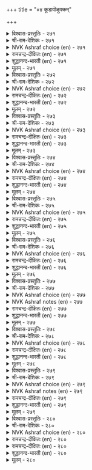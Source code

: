 +++
title = "०४ कूडावॊऴुक्कम्"

+++


<details><summary>विश्वास-प्रस्तुतिः - २७१</summary>

वञ्ज मनत्तान् पडिट्रॊऴुक्कम् पूदङ्गळ्  
ऐन्दुम् अगत्ते नगुम्।      २७१
</details>

<details><summary>श्री-राम-देशिकः - २७१</summary>

वञ्चकस्य दुराचारं तच्छरीरगतान्यपि ।  
पञ्च भूतानि दृष्टवैव मन्दमन्तर्हसन्ति हि ॥ २७१॥
</details>

<details><summary>NVK Ashraf choice (en) - २७१</summary>

०२७१
The five elements will laugh within
At a hypocrite's lying conduct.
(P.S. Sundaram)
</details>

<details><summary>रामचन्द्र-दीक्षितः (en) - २७१</summary>

271\. vañca maṉattāṉ paṭiṟṟu oḻukkam pūtaṅkaḷ  
aintum akattē nakum.

271\. A man’s five senses will laugh within at the false conduct of a deceitful mind.  
</details>

<details><summary>शुद्धानन्द-भारती (en) - २७१</summary>

1\. வஞ்ச மனத்தான் படிற்றொழுக்கம் பூதங்கள்  
ஐந்தும் அகத்தே நகும்.  
Elements five of feigned life  
Of a sly hypocrite within laugh.        271  
</details>

<details><summary>मूलम् - २७१</summary>

वञ्ज मनत्तान् पडिट्रॊऴुक्कम् पूदङ्गळ्  
ऐन्दुम् अगत्ते नगुम्।      २७१
</details>

<details><summary>विश्वास-प्रस्तुतिः - २७२</summary>

वानुयर् तोट्रम् ऎवन्सॆय्युम् तन्नॆञ्जम्  
तान्अऱि कुट्रप् पडिन्।      २७२
</details>

<details><summary>श्री-राम-देशिकः - २७२</summary>

अकार्यमिति मत्वापि कुर्वतः पुनरेव तत् ।  
आकाशेनेव महता तपोवेषेण किं फलम्? ॥ २७२॥
</details>

<details><summary>NVK Ashraf choice (en) - २७२</summary>

०२७२
What use is a sky-high pose to one 
Who knowingly does wrong?
(P.S. Sundaram)
</details>

<details><summary>रामचन्द्र-दीक्षितः (en) - २७२</summary>

272\. vāṉ uyar tōṟṟam evaṉ ceyyum-taṉ neñcam  
tāṉ aṟi kuṟṟapaṭiṉ?.

272\. Of what avail is a man’s saintly mien, if his mind is bent on evil?  
</details>

<details><summary>शुद्धानन्द-भारती (en) - २७२</summary>

2\. வானுயர் தோற்றம் எவன்செய்யும் தன்நெஞ்சம்  
தான்அறி குற்றப் படின்  
Of what avail are sky-high shows  
When guild the conscience gnaws and knows.        272  
</details>

<details><summary>मूलम् - २७२</summary>

वानुयर् तोट्रम् ऎवन्सॆय्युम् तन्नॆञ्जम्  
तान्अऱि कुट्रप् पडिन्।      २७२
</details>

<details><summary>विश्वास-प्रस्तुतिः - २७३</summary>

वलियिल् निलैमैयान् वल्लुरुवम् पॆट्रम्  
पुलियिन्दोल् पोर्त्तुमेय्न् दट्रु।      २७३
</details>

<details><summary>श्री-राम-देशिकः - २७३</summary>

मनसो निग्रहं हित्वा मुनिवेषस्य वर्तनम् ।  
वुआघ्रचर्मवृत्तो घेनुः सस्यं चरति चेत्, तथा ॥ २७३॥
</details>

<details><summary>NVK Ashraf choice (en) - २७३</summary>

०२७३
A weakling posing a giant form
Is an ox grazing in a tiger's skin. *
(P.S. Sundaram)
</details>

<details><summary>रामचन्द्र-दीक्षितः (en) - २७३</summary>

273\. vali il nilaimaiyāṉ val uruvam peṟṟam  
puliyiṉ tōl pōrttu mēyntaṟṟu.

273\. The ascetic appearance of one who has no strength of will, is like that of an ox grazing in the guise of a tiger.  
</details>

<details><summary>शुद्धानन्द-भारती (en) - २७३</summary>

3\. வலியில் நிலைமையான் வல்லுருவம் பெற்றம்  
புலியின்தோல் போர்த்துமேய்ந் தற்று.  
Vaunting sainthood while weak within  
Seems a grazer with tiger skin.        273  
</details>

<details><summary>मूलम् - २७३</summary>

वलियिल् निलैमैयान् वल्लुरुवम् पॆट्रम्  
पुलियिन्दोल् पोर्त्तुमेय्न् दट्रु।      २७३
</details>

<details><summary>विश्वास-प्रस्तुतिः - २७४</summary>

तवमऱैन्दु अल्लवै सॆय्दल् पुदल्मऱैन्दु  
वेट्टुवन् पुळ्सिमिऴ्त् तट्रु।      २७४
</details>

<details><summary>श्री-राम-देशिकः - २७४</summary>

तपोवेषनिलीनेन परदारपरिग्रहः ।  
गुल्मलीननिषादेन पक्षिग्रहणवद्भवेत् ॥ २७४॥
</details>

<details><summary>NVK Ashraf choice (en) - २७४</summary>

०२७४
A posing ascetic who sins secretly
Is like a fowler hiding in bush to trap birds. *
(K. Krishnaswamy & Vijaya Ramkumar)
</details>

<details><summary>रामचन्द्र-दीक्षितः (en) - २७४</summary>

274\. tavam maṟaintu, allavai ceytal-putalmaṟaintu  
vēṭṭuvaṉ puḷ cimiḻttaṟṟu.

274\. Committing evil under the mask of holiness is like the hunter lying in wait for birds.  
</details>

<details><summary>शुद्धानन्द-भारती (en) - २७४</summary>

4\. தவமறைந்து அல்லவை செய்தல் புதல்மறைந்து  
வேட்டுவன் புள்சிமிழ்த் தற்று.  
Sinning in saintly show is like  
Fowlers in ambush birds to strike.        274  
</details>

<details><summary>मूलम् - २७४</summary>

तवमऱैन्दु अल्लवै सॆय्दल् पुदल्मऱैन्दु  
वेट्टुवन् पुळ्सिमिऴ्त् तट्रु।      २७४
</details>

<details><summary>विश्वास-प्रस्तुतिः - २७५</summary>

पट्रट्रेम् ऎन्बार् पडिट्रॊऴुक्कम् ऎट्रॆट्रॆण्ड्रु  
एदम् पलवुन् दरुम्।      २७५
</details>

<details><summary>श्री-राम-देशिकः - २७५</summary>

''अहं वितक्त'' इत्युत्क्वा दुश्चर्यां यो निषेवते ।  
''किं कृतं किं कृतं हे'' ति फलकाले स खिद्यते ॥ २७५॥
</details>

<details><summary>NVK Ashraf choice (en) - २७५</summary>

०२७५
The deceitful acts of those claiming dispassion
Will make them exclaim in pain, "Alas! Alas!" *
(Satguru Subramuniyaswami)
</details>

<details><summary>रामचन्द्र-दीक्षितः (en) - २७५</summary>

275\. 'paṟṟu aṟṟēm' eṉpār paṭiṟṟu oḻukkam. ‘eṟṟu! eṟṟu!' eṉṟu  
ētam palavum tarum.

275\. The hypocrisy of one who professes asceticism lands one in endless troubles.  
</details>

<details><summary>शुद्धानन्द-भारती (en) - २७५</summary>

5\. பற்றற்றேம் என்பார் படிற்றொழுக்கம் எற்றெற்றென்று  
ஏதம் பலவுந் தரும்.  
Who false within but freedom feign  
Shall moan "What have we done" with pain.        275  
</details>

<details><summary>मूलम् - २७५</summary>

पट्रट्रेम् ऎन्बार् पडिट्रॊऴुक्कम् ऎट्रॆट्रॆण्ड्रु  
एदम् पलवुन् दरुम्।      २७५
</details>

<details><summary>विश्वास-प्रस्तुतिः - २७६</summary>

नॆञ्जिन् तुऱवार् तुऱन्दार्बोल् वञ्जित्तु  
वाऴ्वारिन् वन्गणार् इल्।      २७६
</details>

<details><summary>श्री-राम-देशिकः - २७६</summary>

मनोवैराग्यमप्राप्य विरक्त इव यो नरः ।  
वर्तते कपटाचारः कठिनो नास्ति तत्समः ॥ २७६॥
</details>

<details><summary>NVK Ashraf choice (en) - २७६</summary>

०२७६
None so cruel as the posing ascetic
Who lives by deceit without renouncing by heart. *
(N.V.K. Ashraf), (P.S. Sundaram)
</details>

<details><summary>रामचन्द्र-दीक्षितः (en) - २७६</summary>

276\. neñciṉ tuṟavār, tuṟantārpōl vañcittu,  
vāḻvāriṉ vaṉkaṇār il.

276\. There is none so hardened in vice as one who though hollow at heart, wears the mask of saintliness.  
</details>

<details><summary>शुद्धानन्द-भारती (en) - २७६</summary>

6\. நெஞ்சில் துறவார் துறந்தார்போல் வஞ்சித்து  
வாழ்வாரின் வன்கணார் இல்  
Vilest is he who seems a saint  
Cheating the world without restraint.        276  
</details>

<details><summary>मूलम् - २७६</summary>

नॆञ्जिन् तुऱवार् तुऱन्दार्बोल् वञ्जित्तु  
वाऴ्वारिन् वन्गणार् इल्।      २७६
</details>

<details><summary>विश्वास-प्रस्तुतिः - २७७</summary>

पुऱङ्गुण्ड्रि कण्डनैय रेनुम् अगङ्गुण्ड्रि  
मुक्किऱ्करियार् उडैत्तु।      २७७
</details>

<details><summary>श्री-राम-देशिकः - २७७</summary>

बहिर्गुञ्जासमाकाराः बहवो रक्तवाससः ।  
अज्ञान मन्तरेतेर्षां गुञाग्रे श्यामता यथा ॥ २७७॥
</details>

<details><summary>NVK Ashraf choice (en) - २७७</summary>

०२७७
Like the kunri - red to view but black on top
Are many, ochre-robed but black within.
(P.S. Sundaram)
</details>

<details><summary>NVK Ashraf notes (en) - २७७</summary>

२७७. Konri is the seeds of Abrus precatorius, a tree not uncommon in South India.
</details>

<details><summary>रामचन्द्र-दीक्षितः (en) - २७७</summary>

277\. puṟam kuṉṟi kaṇṭaṉaiyarēṉum, akam kuṉṟi  
mūkkil kariyār uṭaittu.

277\. This world contains (many) men who like the Kunri seed are fair of face but foul of heart.  
</details>

<details><summary>शुद्धानन्द-भारती (en) - २७७</summary>

7\. புறங்குன்றி கண்டனைய ரேனும் அகங்குன்றி  
மூக்கிற் கரியார் உடைத்து  
Berry-red is his outward view,  
Black like its nose his inward hue.        277  
</details>

<details><summary>मूलम् - २७७</summary>

पुऱङ्गुण्ड्रि कण्डनैय रेनुम् अगङ्गुण्ड्रि  
मुक्किऱ्करियार् उडैत्तु।      २७७
</details>

<details><summary>विश्वास-प्रस्तुतिः - २७८</summary>

मनत्तदु मासाग माण्डार् नीराडि  
मऱैन्दॊऴुगु मान्दर् पलर्।      २७८
</details>

<details><summary>श्री-राम-देशिकः - २७८</summary>

दुष्टचित्तास्तपस्सिद्धा इव स्नानेन केवलम् ।  
कपटाचारसञ्छन्ना वञ्चकाः सन्ति भूरिशः ॥ २७८॥
</details>

<details><summary>NVK Ashraf choice (en) - २७८</summary>

०२७८
Many spotted minds bathe in holy streams
And lead a double life.
(P.S. Sundaram)
</details>

<details><summary>रामचन्द्र-दीक्षितः (en) - २७८</summary>

278\. maṉattatu mācu āka, māṇṭār nīr āṭi,  
maṟaintu oḻukum māntar palar.

278\. There are many insincere men who frequent sacred waters to pass for holy men.  
</details>

<details><summary>शुद्धानन्द-भारती (en) - २७८</summary>

8\. மனத்தது மாசாக மாண்டார்நீ ராடி  
மறைந்தொழுகும் மாந்தர் பலர்.  
Filthy in mind some bathe in streams  
Hiding sins in showy extremes.        278  
</details>

<details><summary>मूलम् - २७८</summary>

मनत्तदु मासाग माण्डार् नीराडि  
मऱैन्दॊऴुगु मान्दर् पलर्।      २७८
</details>

<details><summary>विश्वास-प्रस्तुतिः - २७९</summary>

कणैगॊडिदु याऴ्गोडु सॆव्विदुआङ् गन्न  
विनैबडु पालाल् कॊळल्।      २७९
</details>

<details><summary>श्री-राम-देशिकः - २७९</summary>

काठिन्यमार्दवे बाणवीणरोः कर्मणा ग्रथा ।  
मुनावपि तथा ज्ञेयं न वेषस्तत्र कारणम् ॥ २७९॥
</details>

<details><summary>NVK Ashraf choice (en) - २७९</summary>

०२७९
The lute is bent, the arrow straight:
Judge men not by their looks but acts.
(P.S. Sundaram)
</details>

<details><summary>NVK Ashraf notes (en) - २७९</summary>

२७९. Compare with ६६७. “Despise not by looks! Even linchpins hold in place the wheels of mighty chariots!” – (P.S. Sundaram), (N.V.K. Ashraf)
</details>

<details><summary>रामचन्द्र-दीक्षितः (en) - २७९</summary>

279\. kaṇai koṭitu; yāḻ kōṭu cevvitu; āṅku aṉṉa  
viṉaipaṭu pālāl koḷal.

279\. The arrow, though straight is deadly; the yāl though crooked is sweet. Let people be judged by their actions.  
</details>

<details><summary>शुद्धानन्द-भारती (en) - २७९</summary>

9\. கணைகொடிது யாழ்கோடு செவ்விதுஆங் கன்ன  
வினைபடு பாலால் கொளல்.  
Know men by acts and not by forms  
Strait arrow kills, bent lute but charms.        279  
</details>

<details><summary>मूलम् - २७९</summary>

कणैगॊडिदु याऴ्गोडु सॆव्विदुआङ् गन्न  
विनैबडु पालाल् कॊळल्।      २७९
</details>

<details><summary>विश्वास-प्रस्तुतिः - २८०</summary>

मऴित्तलुम् नीट्टलुम् वेण्डा उलगम्  
पऴित्तदु ऒऴित्तु विडिन्।      २८०
</details>

<details><summary>श्री-राम-देशिकः - २८०</summary>

लोकदूष्ये दुराचारस्त्यज्यतेचेत् तपस्विभिः ।  
कुतो वा मुण्डनं तेषां जटाभारेण वा किमु ॥ २८०॥
</details>

<details><summary>NVK Ashraf choice (en) - २८०</summary>

०२८०
No need of tonsure or long hair,
If one avoids what the world condemns.
(P.S. Sundaram)
</details>

<details><summary>रामचन्द्र-दीक्षितः (en) - २८०</summary>

280\. maḻittalum nīṭṭalum vēṇṭā- ulakam  
paḻittatu oḻittuviṭiṉ.

280\. If persons abstain from deeds condemned by the world there is no need either for tonsure or for matted locks.
</details>

<details><summary>रामचन्द्र-दीक्षितः (en) - २८०</summary>

280\. maḻittalum nīṭṭalum vēṇṭā- ulakam  
paḻittatu oḻittuviṭiṉ.

280\. If persons abstain from deeds condemned by the world there is no need either for tonsure or for matted locks.

</details>

<details><summary>शुद्धानन्द-भारती (en) - २८०</summary>

10\. மழித்தலும் நீட்டலும் வேண்டா உலகம்  
பழித்தது ஒழித்து விடின்.  
No balding nor tangling the hair!  
Abstain from condemned acts with care.        280  
</details>

<details><summary>मूलम् - २८०</summary>

मऴित्तलुम् नीट्टलुम् वेण्डा उलगम्  
पऴित्तदु ऒऴित्तु विडिन्।      २८०
</details>
